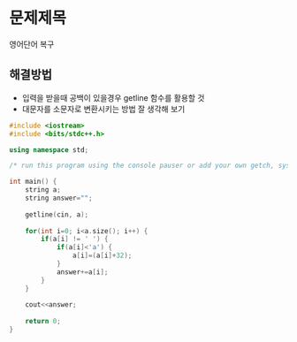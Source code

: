 # 문제제목
영어단어 복구
## 해결방법
- 입력을 받을때 공백이 있을경우 getline 함수를 활용할 것
- 대문자를 소문자로 변환시키는 방법 잘 생각해 보기

```C++
#include <iostream>
#include <bits/stdc++.h>

using namespace std;

/* run this program using the console pauser or add your own getch, system("pause") or input loop */

int main() {
	string a;
	string answer="";
	
	getline(cin, a);
	
	for(int i=0; i<a.size(); i++) {
		if(a[i] != ' ') {
			if(a[i]<'a') {
				a[i]=(a[i]+32);
			}
			answer+=a[i];
		}
	}
	
	cout<<answer;
	
	return 0;
}
```
